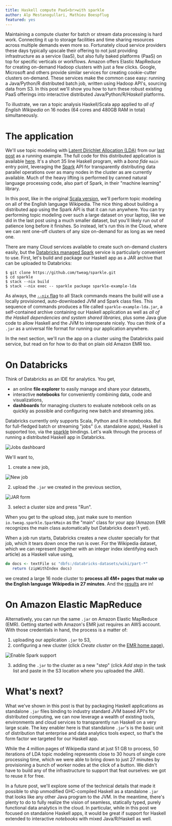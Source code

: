 ```yaml
---
title: Haskell compute PaaS<br>with sparkle
author: Alp Mestanogullari, Mathieu Boespflug
featured: yes
---
```


Maintaining a compute cluster for batch or stream data processing is
hard work. Connecting it up to storage facilities and time sharing
resources across multiple demands even more so. Fortunately cloud
service providers these days typically upscale their offering to not
just providing infrastructure as a service (IaaS), but also fully
baked platforms (PaaS) on top for specific verticals or workflows.
Amazon offers Elastic MapReduce for creating on-demand Hadoop clusters
with just a few clicks. Google, Microsoft and others provide similar
services for creating cookie-cutter clusters on-demand. These services
make the common case easy: running a Java/Python/R distributed batch
job, written using Hadoop API's, sourcing data from S3. In this post
we'll show you how to turn these robust existing PaaS offerings into
interactive distributed Java/Python/R/*Haskell* platforms.
<!--more-->

To illustrate, we ran a topic analysis Haskell/Scala app applied to
*all of English Wikipedia* on 16 nodes (64 cores and 480GB RAM in
total) simultaneously.

# The application

We'll use topic modeling with [Latent Dirichlet Allocation (LDA)][lda]
from our [last post][hello-sparkle] as a running example. The full
code for this distributed application is available
[here][sparkle-lda]. It's a short 35 line Haskell program, with
a *bona fide* `main` entry point, leveraging the [Spark][spark] API
for transparently distributing data parallel operations over as many
nodes in the cluster as are currently available. Much of the heavy
lifting is performed by canned natural language processing code, also
part of Spark, in their "machine learning" library.

In this post, like in the original [Scala version][databricks-lda],
we'll perform topic modeling on all of the English language Wikipedia.
The nice thing about building a distributed app using the Spark API is
that it can run anywhere. You can try performing topic modeling over
such a large dataset on your laptop, like we did in the last post
using a much smaller dataset, but you'll likely run out of patience
long before it finishes. So instead, let's run this in the Cloud,
where we can rent one-off clusters of any size on-demand for as long
as we need one.

There are many Cloud services available to create such on-demand
clusters easily, but the [Databricks managed Spark][databricks]
service is particularly convenient to use. First, let's build and
package our Haskell app as a JAR archive that can be uploaded to
Databricks:

```
$ git clone https://github.com/tweag/sparkle.git
$ cd sparkle
$ stack --nix build
$ stack --nix exec -- sparkle package sparkle-example-lda
```

As always, the [`--nix` flag][stack-nix] to all Stack commands means
the build will use a locally provisioned, auto-downloaded JVM and
Spark class files. This sequence of commands produces a file called
`sparkle-example-lda.jar`, a self-contained archive containing our
Haskell application as well as *all of the Haskell dependencies and
system shared libraries*, plus some Java glue code to allow Haskell
and the JVM to interoperate nicely. You can think of a `.jar` as
a universal file format for running our application anywhere.

In the next section, we'll run the app on a cluster using the
Databricks paid service, but read on for how to do that on plain old
Amazon EMR too.

[databricks]: https://databricks.com
[databricks-lda]: https://databricks.com/blog/2015/09/22/large-scale-topic-modeling-improvements-to-lda-on-apache-spark.html
[hello-sparkle]: 2016-02-25-hello-sparkle.html
[lda]: https://en.wikipedia.org/wiki/Latent_Dirichlet_allocation
[spark]: http://spark.apache.org/
[sparkle-lda]: https://github.com/tweag/sparkle/tree/master/apps/lda
[stack-nix]: http://stack.readthedocs.io/en/stable/nix_integration/

# On Databricks

Think of Databricks as an IDE for analytics. You get,

* an online **file explorer** to easily manage and share your datasets,
* interactive **notebooks** for conveniently combining data, code and
  visualizations,
* **dashboards** for managing clusters to evaluate notebook cells on
  as quickly as possible and configuring new batch and streaming jobs.

Databricks currently only supports Scala, Python and R in notebooks.
But for full-fledged batch or streaming "jobs" (i.e. standalone apps),
Haskell is supported too, via the
[sparkle][sparkle] bindings. Let's walk
through the process of running a distributed Haskell app in
Databricks.

![Jobs dashboard](/images/databricks-jobs.png)

We'll want to,

1. create a new job,

![New job](/images/db-new-job.png)

2. upload the `.jar` we created in the previous section,

![JAR form](/images/db-jar-upload.png)

3. select a cluster size and press "Run".

When you get to the upload step, just make sure to mention
`io.tweag.sparkle.SparkMain` as the "main" class for your app (Amazon
EMR recognizes the main class automatically but Databricks doesn't
yet).

When a job run starts, Databricks creates a new cluster specially for
that job, which it tears down once the run is over. For the Wikipedia
dataset, which we can represent (together with an integer index
identifying each article) as a Haskell value using,

``` haskell
do docs <- textFile sc "dbfs:/databricks-datasets/wiki/part-*"
   return (zipWithIndex docs)
```

we created a large 16 node cluster to **process all 4M+ pages that
make up the English language Wikipedia in 27 minutes**. And the
[results][sparkle-lda-wiki-results] are in!

[sparkle]: https://github.com/tweag/sparkle
[sparkle-lda-wiki-results]: https://gist.github.com/mboes/8634b4e2ae1bd7e1002c98695694905d

# On Amazon Elastic MapReduce

Alternatively, you can run the same `.jar` on Amazon Elastic MapReduce
(EMR). Getting started with Amazon's EMR just requires an AWS account.
With those credentials in hand, the process is a matter of:

1. uploading our application `.jar` to S3,
2. configuring a new cluster (click _Create cluster_ on the [EMR home
   page][aws-emr]),

![Enable Spark support](/images/emr-cluster-config.png)

3. adding the `.jar` to the cluster as a new "step" (click _Add step_
   in the task list and paste in the S3 location where you uploaded
   the JAR).

[aws-emr]: https://console.aws.amazon.com/elasticmapreduce/home

# What's next?

What we've shown in this post is that by packaging Haskell
applications as standalone `.jar` files binding to industry standard
JVM based API's for distributed computing, we can now leverage
a wealth of existing tools, environments and cloud services to
transparently run Haskell on a very large scale. The key enabler here
is that standalone `.jar`'s is the basic unit of distribution that
enterprise and data analytics tools expect, so that's the form factor
we targeted for our Haskell app.

While the 4 million pages of Wikipedia stand at just 51 GB to process,
50 iterations of LDA topic modeling represents close to 30 hours of
single core processing time, which we were able to bring down to just
27 minutes by provisioning a bunch of worker nodes at the click of
a button. We didn't have to build any of the infrastructure to support
that feat ourselves: we got to reuse it for free.

In a future post, we'll explore some of the technical details that
made it possible to ship unmodified GHC-compiled Haskell as
a standalone `.jar` that looks like any other Java program to the JVM.
In the meantime, there's plenty to do to fully realize the vision of
seamless, statically typed, purely functional data analytics in the
cloud. In particular, while in this post we focused on standalone
Haskell apps, it would be great if support for Haskell extended to
interactive *notebooks* with mixed Java/R/Haskell as well.
